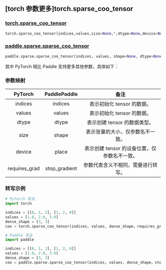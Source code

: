## [torch 参数更多]torch.sparse_coo_tensor

### [torch.sparse_coo_tensor](https://pytorch.org/docs/stable/generated/torch.sparse_coo_tensor.html?highlight=torch+sparse_coo_tensor#torch.sparse_coo_tensor)

```python
torch.sparse_coo_tensor(indices,values,size=None,*,dtype=None,device=None,requires_grad=False)
```

### [paddle.sparse.sparse_coo_tensor](https://www.paddlepaddle.org.cn/documentation/docs/zh/api/paddle/sparse/sparse_coo_tensor_cn.html#sparse-coo-tensor)

```python
paddle.sparse.sparse_coo_tensor(indices, values, shape=None, dtype=None, place=None, stop_gradient=True)
```

其中 PyTorch 相比 Paddle 支持更多其他参数，具体如下：

### 参数映射

|    PyTorch    | PaddlePaddle  |                    备注                     |
| :-----------: | :-----------: | :-----------------------------------------: |
|    indices    |    indices    |         表示初始化 tensor 的数据。          |
|    values     |    values     |         表示初始化 tensor 的数据。          |
|     dtype     |     dtype     |        表示创建 tensor 的数据类型。         |
|     size      |     shape     |      表示张量的大小，仅参数名不一致。       |
|    device     |     place     | 表示创建 tensor 的设备位置，仅参数名不一致。 |
| requires_grad | stop_gradient |     参数代表含义不相同，需要进行转写。      |

### 转写示例

```python
# PyTorch 写法
import torch

indices = [[0, 1, 2], [1, 2, 0]]
values = [1.0, 2.0, 3.0]
dense_shape = [3, 3]
coo = torch.sparse_coo_tensor(indices, values, dense_shape，requires_grad=False)

# Paddle 写法
import paddle

indices = [[0, 1, 2], [1, 2, 0]]
values = [1.0, 2.0, 3.0]
dense_shape = [3, 3]
coo = paddle.sparse.sparse_coo_tensor(indices, values, dense_shape，stop_gradient= True)
```
